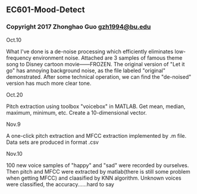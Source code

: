 ## EC601-Mood-Detect
### Copyright 2017 Zhonghao Guo gzh1994@bu.edu
Oct.10

What I've done is a de-noise processing which efficiently eliminates low-frequency environment noise.
Attached are 3 samples of famous theme song to Disney cartoon movie——FROZEN. The original version of "Let it go" has annoying background noise, as the file labeled "original" demonstrated. After some technical operation, we can find the "de-noised" version has much more clear tone. 

Oct.20

Pitch extraction using toolbox "voicebox" in MATLAB. Get mean, median, maximum, minimum, etc. Create a 10-dimensional vector. 

Nov.9

A one-click pitch extraction and MFCC extraction implemented by .m file. Data sets are produced in format .csv

Nov.10

100 new voice samples of "happy" and "sad" were recorded by ourselves. Then pitch and MFCC were extracted by matlab(there is still some problem when getting MFCC) and claasified by KNN algorithm. Unknown voices were classified, the accuracy......hard to say

